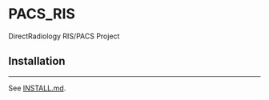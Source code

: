 # PACS_RIS
DirectRadiology RIS/PACS Project


## Installation
------------
See [INSTALL.md](https://github.com/weklica/PACS_RIS/blob/master/INSTALL.md).

